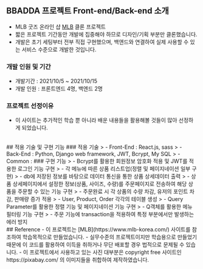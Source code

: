 ## BBADDA 프로젝트 Front-end/Back-end 소개
- MLB 굿즈 온라인 샵 [MLB](https://www.mlb-korea.com/) 클론 프로젝트
- 짧은 프로젝트 기간동안 개발에 집중해야 하므로 디자인/기획 부분만 클론했습니다.
- 개발은 초기 세팅부터 전부 직접 구현했으며, 백앤드와 연결하여 실제 사용할 수 있는 서비스 수준으로 개발한 것입니다.
### 개발 인원 및 기간
- 개발기간 : 2021/10/5 ~ 2021/10/15
- 개발 인원 : 프론트엔드 4명, 백엔드 2명
<!-- - [프론트엔드 github 링크](https://github.com/wecode-bootcamp-korea/25-1st-bbadda-frontend)
- [백엔드 github 링크](https://github.com/wecode-bootcamp-korea/25-1st-bbadda-backend) -->
### 프로젝트 선정이유
- 이 사이트는 추가적인 학습 뿐 아니라 배운 내용들을 활용해볼 것들이 많아 선정하게 되었습니다.

<br>
## 적용 기술 및 구현 기능
### 적용 기술
> - Front-End : React.js, sass
> - Back-End : Python, Django web framework, JWT, Bcrypt, My SQL
> - Common :
### 구현 기능
> - Bcrypt를 활용한 회원정보 암호화 적용 및 JWT를 적용한 로그인 기능 구현
> - 각 메뉴에 따른 상품 리스트업(정렬 및 페이지네이션 일부 구현)
> - db에 저장된 정보를 바탕으로 데이터 통신을 통한 상품 상세데이터 출력
> - 상품 상세페이지에서 설정한 정보(상품, 사이즈, 수량)를 주문페이지로 전송하여 해당 상품을 주문할 수 있는 기능 구현
> - 주문완료 시 각 상품의 수량 차감, 유저의 포인트 차감, 판매량 증가 적용
<!-- #### Backend
####  -->
> - User, Product, Order 각각의 테이블 생성
> - Query Parameter를 활용한 정렬 기능 및 페이지네이션 기능 구현
> - Q객체를 활용한 메뉴 필터링 기능 구현
> - 주문 기능에 transaction을 적용하여 특정 부분에서만 발생하는 에러 방지
<br>
## Reference
- 이 프로젝트는 [MLB](https://www.mlb-korea.com/) 사이트를 참조하여 학습목적으로 만들었습니다.
- 실무수준의 프로젝트이지만 학습용으로 만들었기 때문에 이 코드를 활용하여 이득을 취하거나 무단 배포할 경우 법적으로 문제될 수 있습니다.
- 이 프로젝트에서 사용하고 있는 사진 대부분은 copyright free 사이트인 https://pixabay.com/ 의 이미지들을 취합하여 제작하였습니다.
